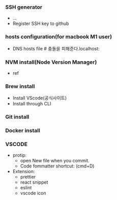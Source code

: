 
### SSH generator
-  ...
-  Register SSH key to github


### hosts configuration(for macbook M1 user)
- DNS hosts file # 충돌을 피해준다.localhost:

### NVM install(Node Version Manager)

- ref

### Brew install 
- Install VScode(공식사이트)
- Install through CLI

  

### Git install 

### Docker install 

###
  
### VSCODE
- protip:
  - open New file when you commit.
  - Code fommatter shortcut: (cmd+D)
- Extension:
  - prettier
  - react snippet
  - eslint
  - vscode icon
